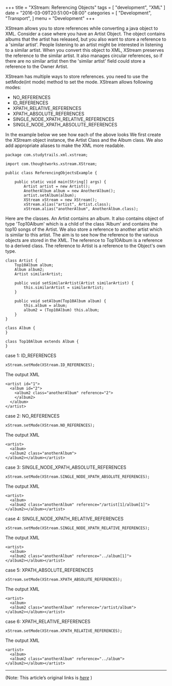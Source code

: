 
+++
title = "XStream: Referencing Objects"
tags = [
    "development",
    "XML"
]
date = "2016-03-09T20:51:00+08:00"
categories = [
    "Development",
    "Transport",
]
menu = "Development"
+++

XStream allows you to store references while converting a java object to XML. Consider a case where you have an Artist Object. The object contains albums that the artist has released, but you also want to store a reference to a 'similar artist'. People listening to an artist might be interested in listening to a similar artist. When you convert this object to XML, XStream preserves the reference to the similar artist. It also manages circular references, so if there are no similar artist then the 'similar artist' field could store a reference to the Owner Artist.

XStream has multiple ways to store references. you need to use the setMode(int mode) method to set the mode. XStream allows following modes:

* NO_REFERENCES
* ID_REFERENCES
* XPATH_RELATIVE_REFERENCES
* XPATH_ABSOLUTE_REFERENCES
* SINGLE_NODE_XPATH_RELATIVE_REFERENCES
* SINGLE_NODE_XPATH_ABSOLUTE_REFERENCES
<!--more-->
In the example below we see how each of the above looks We first create the XStream object instance, the Artist Class and the Album class. We also add appropriate aliases to make the XML more readable.

```
package com.studytrails.xml.xstream;

import com.thoughtworks.xstream.XStream;

public class ReferencingObjectsExample {

    public static void main(String[] args) {
        Artist artist = new Artist();
        AnotherAlbum album = new AnotherAlbum();
        artist.setAlbum(album);
        XStream xStream = new XStream();
        xStream.alias("artist", Artist.class);
        xStream.alias("anotherAlbum", AnotherAlbum.class);
```

Here are the classes. An Artist contains an album. It also contains object of type 'Top10Album' which is a child of the class 'Album' and contains the top10 songs of the Artist. We also store a reference to another artist which is similar to this artist. The aim is to see how the reference to the various objects are stored in the XML. The reference to Top10Album is a reference to a derived class. The reference to Artist is a reference to the Object's own type.

```
class Artist {
    Top10Album album;
    Album album2;
    Artist similarArtist;

    public void setSimilarArtist(Artist similarArtist) {
        this.similarArtist = similarArtist;
    }

    public void setAlbum(Top10Album album) {
        this.album = album;
        album2 = (Top10Album) this.album;
    }
}

class Album {
}

class Top10Album extends Album {
}
```

case 1: ID_REFERENCES
```
xStream.setMode(XStream.ID_REFERENCES);
```

The output XML

```
<artist id="1">
  <album id="2">
    <album2 class="anotherAlbum" reference="2">
    </album2>
  </album>
</artist>
```

case 2: NO_REFERENCES

```
xStream.setMode(XStream.NO_REFERENCES);
```

The output XML

```
<artist>
  <album>
  <album2 class="anotherAlbum">
</album2></album></artist>
```

case 3: SINGLE_NODE_XPATH_ABSOLUTE_REFERENCES
```
xStream.setMode(XStream.SINGLE_NODE_XPATH_ABSOLUTE_REFERENCES);
```

The output XML

```
<artist>
  <album>
  <album2 class="anotherAlbum" reference="/artist[1]/album[1]">
</album2></album></artist>
```

case 4: SINGLE_NODE_XPATH_RELATIVE_REFERENCES
```
xStream.setMode(XStream.SINGLE_NODE_XPATH_RELATIVE_REFERENCES);
```

The output XML

```
<artist>
  <album>
  <album2 class="anotherAlbum" reference="../album[1]">
</album2></album></artist>
```

case 5: XPATH_ABSOLUTE_REFERENCES

```
xStream.setMode(XStream.XPATH_ABSOLUTE_REFERENCES);
```

The output XML

```
<artist>
  <album>
  <album2 class="anotherAlbum" reference="/artist/album">
</album2></album></artist>
```

case 6: XPATH_RELATIVE_REFERENCES
```
xStream.setMode(XStream.XPATH_RELATIVE_REFERENCES);
```

The output XML

```
<artist>
  <album>
  <album2 class="anotherAlbum" reference="../album">
</album2></album></artist>
```

------------------

(Note: This article’s original links is [*here*](http://www.studytrails.com/java/xml/xstream/xstream-java-to-xml-referencing-Objects.jsp "Referencing Objects") )
